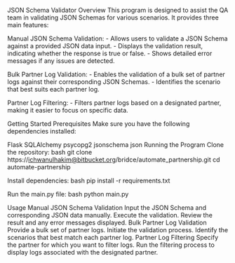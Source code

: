 JSON Schema Validator
Overview
This program is designed to assist the QA team in validating JSON Schemas for various scenarios. It provides three main features:

Manual JSON Schema Validation: - Allows users to validate a JSON Schema against a provided JSON data input. - Displays the validation result, indicating whether the response is true or false. - Shows detailed error messages if any issues are detected.

Bulk Partner Log Validation: - Enables the validation of a bulk set of partner logs against their corresponding JSON Schemas. - Identifies the scenario that best suits each partner log.

Partner Log Filtering: - Filters partner logs based on a designated partner, making it easier to focus on specific data.

Getting Started
Prerequisites
Make sure you have the following dependencies installed:

Flask
SQLAlchemy
psycopg2
jsonschema
json
Running the Program
Clone the repository:
bash git clone https://ichwanulhakim@bitbucket.org/bridce/automate_partnership.git cd automate-partnership

Install dependencies:
bash pip install -r requirements.txt

Run the main.py file:
bash python main.py

Usage
Manual JSON Schema Validation
Input the JSON Schema and corresponding JSON data manually.
Execute the validation.
Review the result and any error messages displayed.
Bulk Partner Log Validation
Provide a bulk set of partner logs.
Initiate the validation process.
Identify the scenarios that best match each partner log.
Partner Log Filtering
Specify the partner for which you want to filter logs.
Run the filtering process to display logs associated with the designated partner.
